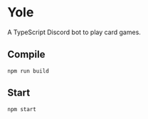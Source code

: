 # Yole
A TypeScript Discord bot to play card games.

## Compile
```
npm run build
```
## Start
```
npm start
```
